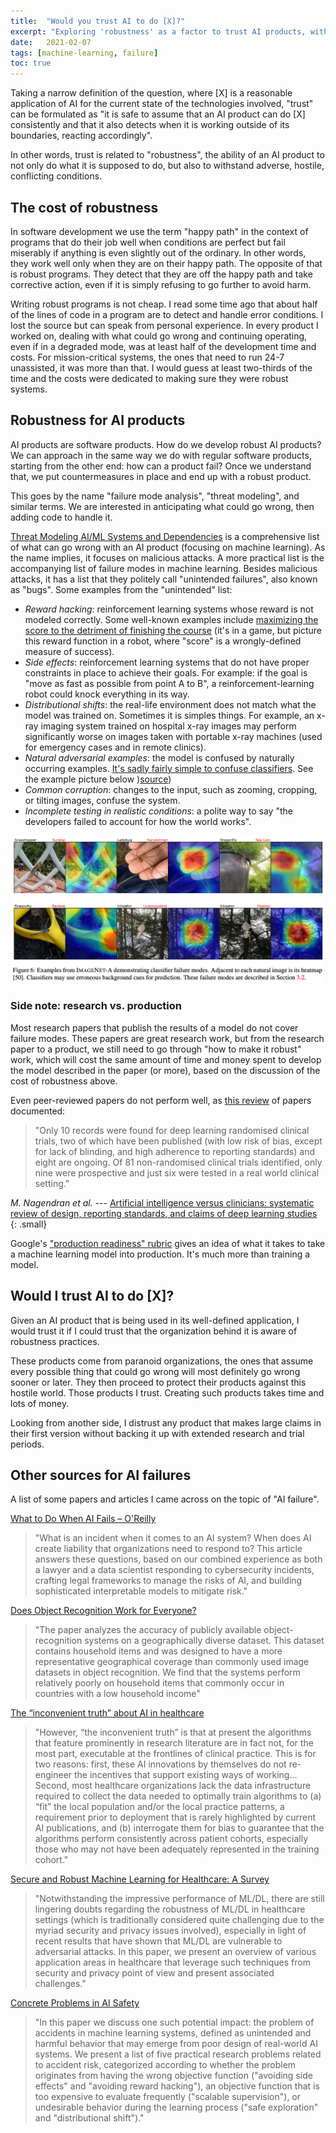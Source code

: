 ```yaml
---
title:  "Would you trust AI to do [X]?"
excerpt: "Exploring 'robustness' as a factor to trust AI products, with examples of how difficult it is to create robust AI products."
date:   2021-02-07
tags: [machine-learning, failure]
toc: true
---
```


Taking a narrow definition of the question, where [X] is a reasonable application of AI for the current state of the technologies involved, "trust" can be formulated as "it is safe to assume that an AI product can do [X] consistently and that it also detects when it is working outside of its boundaries, reacting accordingly".

In other words, trust is related to "robustness", the ability of an AI product to not only do what it is supposed to do, but also to withstand adverse, hostile, conflicting conditions.

<!--more-->

## The cost of robustness

In software development we use the term "happy path" in the context of programs that do their job well when conditions are perfect but fail miserably if anything is even slightly out of the ordinary. In other words, they work well only when they are on their happy path. The opposite of that is robust programs. They detect that they are off the happy path and take corrective action, even if it is simply refusing to go further to avoid harm.

Writing robust programs is not cheap. I read some time ago that about half of the lines of code in a program are to detect and handle error conditions. I lost the source but can speak from personal experience. In every product I worked on, dealing with what could go wrong and continuing operating, even if in a degraded mode, was at least half of the development time and costs. For mission-critical systems, the ones that need to run 24-7 unassisted, it was more than that. I would guess at least two-thirds of the time and the costs were dedicated to making sure they were robust systems.

## Robustness for AI products

AI products are software products. How do we develop robust AI products? We can approach in the same way we do with regular software products, starting from the other end: how can a product fail? Once we understand that, we put countermeasures in place and end up with a robust product.

This goes by the name "failure mode analysis", "threat modeling", and similar terms. We are interested in anticipating what could go wrong, then adding code to handle it.

[Threat Modeling AI/ML Systems and Dependencies](https://docs.microsoft.com/en-us/security/engineering/threat-modeling-aiml) is a comprehensive list of what can go wrong with an AI product (focusing on machine learning). As the name implies, it focuses on malicious attacks. A more practical list is the accompanying list of failure modes in machine learning. Besides malicious attacks, it has a list that they politely call "unintended failures", also known as "bugs". Some examples from the "unintended" list:

- _Reward hacking_: reinforcement learning systems whose reward is not modeled correctly. Some well-known examples include [maximizing the score to the detriment of finishing the course](https://openai.com/blog/faulty-reward-functions/) (it's in a game, but picture this reward function in a robot, where "score" is a wrongly-defined measure of success).
- _Side effects_: reinforcement learning systems that do not have proper constraints in place to achieve their goals. For example: if the goal is "move as fast as possible from point A to B", a reinforcement-learning robot could knock everything in its way.
- _Distributional shifts_: the real-life environment does not match what the model was trained on. Sometimes it is simples things. For example, an x-ray imaging system trained on hospital x-ray images may perform significantly worse on images taken with portable x-ray machines (used for emergency cases and in remote clinics).
- _Natural adversarial examples_: the model is confused by naturally occurring examples. [It's sadly fairly simple to confuse classifiers](https://arxiv.org/abs/1907.07174). See the example picture below )[source](https://arxiv.org/abs/1907.07174))
- _Common corruption_: changes to the input, such as zooming, cropping, or tilting images, confuse the system.
- _Incomplete testing in realistic conditions_: a polite way to say "the developers failed to account for how the world works".

![Natural Adversarial Examples](/images/2021-02-07/natural-adversaries-examples.png)

### Side note: research vs. production

Most research papers that publish the results of a model do not cover failure modes. These papers are great research work, but from the research paper to a product, we still need to go through "how to make it robust" work, which will cost the same amount of time and money spent to develop the model described in the paper (or more), based on the discussion of the cost of robustness above.

Even peer-reviewed papers do not perform well, as [this review](https://www.bmj.com/content/368/bmj.m689) of papers documented:

> "Only 10 records were found for deep learning randomised clinical trials, two of which have been published (with low risk of bias, except for lack of blinding, and high adherence to reporting standards) and eight are ongoing. Of 81 non-randomised clinical trials identified, only nine were prospective and just six were tested in a real world clinical setting."

<cite>M. Nagendran et al.</cite> --- [Artificial intelligence versus clinicians: systematic review of design, reporting standards, and claims of deep learning studies](https://www.bmj.com/content/368/bmj.m689)
{: .small}

Google's ["production readiness" rubric](https://storage.googleapis.com/pub-tools-public-publication-data/pdf/aad9f93b86b7addfea4c419b9100c6cdd26cacea.pdf) gives an idea of what it takes to take a machine learning model into production. It's much more than training a model.

## Would I trust AI to do [X]?

Given an AI product that is being used in its well-defined application, I would trust it if I could trust that the organization behind it is aware of robustness practices.

These products come from paranoid organizations, the ones that assume every possible thing that could go wrong will most definitely go wrong sooner or later. They then proceed to protect their products against this hostile world. Those products I trust. Creating such products takes time and lots of money.

Looking from another side, I distrust any product that makes large claims in their first version without backing it up with extended research and trial periods.

## Other sources for AI failures

A list of some papers and articles I came across on the topic of "AI failure".

[What to Do When AI Fails – O'Reilly](https://www.oreilly.com/radar/what-to-do-when-ai-fails/)
> "What is an incident when it comes to an AI system? When does AI create liability that organizations need to respond to? This article answers these questions, based on our combined experience as both a lawyer and a data scientist responding to cybersecurity incidents, crafting legal frameworks to manage the risks of AI, and building sophisticated interpretable models to mitigate risk."

[Does Object Recognition Work for Everyone?](https://research.facebook.com/wp-content/uploads/2019/06/Does-Object-Recognition-Work-for-Everyone.pdf)
> "The paper analyzes the accuracy of publicly available object-recognition systems on a geographically diverse dataset. This dataset contains household items and was designed to have a more representative geographical coverage than commonly used image datasets in object recognition. We find that the systems perform relatively poorly on household items that commonly occur in countries with a low household income"

[The “inconvenient truth” about AI in healthcare](https://www.nature.com/articles/s41746-019-0155-4)
> "However, “the inconvenient truth” is that at present the algorithms that feature prominently in research literature are in fact not, for the most part, executable at the frontlines of clinical practice. This is for two reasons: first, these AI innovations by themselves do not re-engineer the incentives that support existing ways of working... Second, most healthcare organizations lack the data infrastructure required to collect the data needed to optimally train algorithms to (a) “fit” the local population and/or the local practice patterns, a requirement prior to deployment that is rarely highlighted by current AI publications, and (b) interrogate them for bias to guarantee that the algorithms perform consistently across patient cohorts, especially those who may not have been adequately represented in the training cohort."

[Secure and Robust Machine Learning for Healthcare: A Survey](https://arxiv.org/abs/2001.08103)
> "Notwithstanding the impressive performance of ML/DL, there are still lingering doubts regarding the robustness of ML/DL in healthcare settings (which is traditionally considered quite challenging due to the myriad security and privacy issues involved), especially in light of recent results that have shown that ML/DL are vulnerable to adversarial attacks. In this paper, we present an overview of various application areas in healthcare that leverage such techniques from security and privacy point of view and present associated challenges."

[Concrete Problems in AI Safety](https://arxiv.org/abs/1606.06565)
> "In this paper we discuss one such potential impact: the problem of accidents in machine learning systems, defined as unintended and harmful behavior that may emerge from poor design of real-world AI systems. We present a list of five practical research problems related to accident risk, categorized according to whether the problem originates from having the wrong objective function ("avoiding side effects" and "avoiding reward hacking"), an objective function that is too expensive to evaluate frequently ("scalable supervision"), or undesirable behavior during the learning process ("safe exploration" and "distributional shift")."
